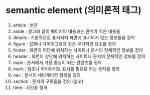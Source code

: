 # semantic element (의미론적 태그)

1. article : 본문
2. aside : 광고와 같이 페이지의 내용과는 관계가 적은 내용들
3. details : 기본적으로 표시되지 화면에 표시되지 않는 정보들을 정의
4. figure : 삽화나 다이어그램과 같은 부가적인 요소를 정의
5. footer	: 화면의 하단에 위치하는 사이트나 문서의 전체적인 정보를 정의
6. header	: 화면의 상단에 위치하는 사이트나 문서의 전체적인 정보를 정의
7. main	: 문서에서 가장 중심이 되는 컨텐츠를 정의
8. mark	: 참조나 하이라이트 표시를 필요로 하는 문자를 정의
9. nav : 문서의 네비게이션 항목을 정의
10. section : 문서의 구획들을 정의 (참고)
11. time : 시간을 정의
